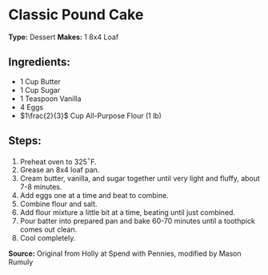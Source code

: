 # Classic Pound Cake

**Type:** Dessert
**Makes:** 1 8x4 Loaf

## Ingredients:
- 1 Cup Butter
- 1 Cup Sugar
- 1 Teaspoon Vanilla
- 4 Eggs
- $1\frac{2}{3}$ Cup All-Purpose Flour (1 lb)

## Steps:
1. Preheat oven to 325$^\circ$F.
2. Grease an 8x4 loaf pan.
3. Cream butter, vanilla, and sugar together until very light and fluffy, about 7-8 minutes.
4. Add eggs one at a time and beat to combine.
5. Combine flour and salt.
6. Add flour mixture a little bit at a time, beating until just combined.
7. Pour batter into prepared pan and bake 60-70 minutes until a toothpick comes out clean.
8. Cool completely.

**Source:** Original from Holly at Spend with Pennies, modified by Mason Rumuly
